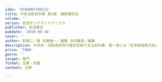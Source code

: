 ```yaml
---
isbn: '9784007309212'
title: 中世法制史料集 第1巻　鎌倉幕府法
volume: ''
series: 岩波オンデマンドブックス
publisher: 岩波書店
pubdate: '2019-09-10'
cover: ''
author: 牧健二／著 佐藤進一／編集 池内義資／編集
description: 中世史・法制史研究の基本文献である史料集．第一巻には「校本御成敗式目」「追加法」「参考資料」を収録．
price: '7800'
genre: ''
target: 専門
format: 全集・双書
content: 法律

---
```

